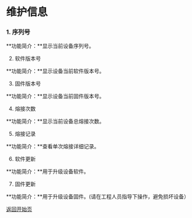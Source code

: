 # 维护信息

### 1. 序列号

**功能简介：**显示当前设备序列号。

2. 软件版本号

**功能简介：**显示设备当前软件版本号。

3. 固件版本号

**功能简介：**显示设备当前固件版本号。

4. 熔接次数

**功能简介：**显示当前设备总熔接次数。

5. 熔接记录

**功能简介：**查看单次熔接详细记录。

6. 软件更新

**功能简介：**用于升级设备软件。

7. 固件更新

**功能简介：**用于升级设备固件。\(请在工程人员指导下操作，避免损坏设备）



[返回开始页](../)

